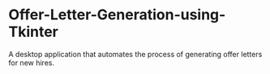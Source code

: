 # Offer-Letter-Generation-using-Tkinter
A desktop application that automates the process of generating offer letters for new hires.
